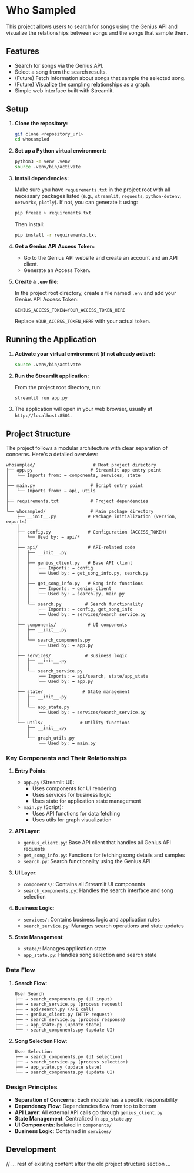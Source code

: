 # Who Sampled

This project allows users to search for songs using the Genius API and visualize the relationships between songs and the songs that sample them.

## Features

- Search for songs via the Genius API.
- Select a song from the search results.
- (Future) Fetch information about songs that sample the selected song.
- (Future) Visualize the sampling relationships as a graph.
- Simple web interface built with Streamlit.

## Setup

1.  **Clone the repository:**

    ```bash
    git clone <repository_url>
    cd whosampled
    ```

2.  **Set up a Python virtual environment:**

    ```bash
    python3 -m venv .venv
    source .venv/bin/activate
    ```

3.  **Install dependencies:**

    Make sure you have `requirements.txt` in the project root with all necessary packages listed (e.g., `streamlit`, `requests`, `python-dotenv`, `networkx`, `plotly`). If not, you can generate it using:

    ```bash
    pip freeze > requirements.txt
    ```

    Then install:

    ```bash
    pip install -r requirements.txt
    ```

4.  **Get a Genius API Access Token:**

    *   Go to the Genius API website and create an account and an API client.
    *   Generate an Access Token.

5.  **Create a `.env` file:**

    In the project root directory, create a file named `.env` and add your Genius API Access Token:

    ```dotenv
    GENIUS_ACCESS_TOKEN=YOUR_ACCESS_TOKEN_HERE
    ```
    Replace `YOUR_ACCESS_TOKEN_HERE` with your actual token.

## Running the Application

1.  **Activate your virtual environment (if not already active):**

    ```bash
    source .venv/bin/activate
    ```

2.  **Run the Streamlit application:**

    From the project root directory, run:

    ```bash
    streamlit run app.py
    ```

3.  The application will open in your web browser, usually at `http://localhost:8501`.

## Project Structure

The project follows a modular architecture with clear separation of concerns. Here's a detailed overview:

```
whosampled/                      # Root project directory
├── app.py                      # Streamlit app entry point
│   └── Imports from: → components, services, state
│
├── main.py                     # Script entry point
│   └── Imports from: → api, utils
│
├── requirements.txt            # Project dependencies
│
└── whosampled/                 # Main package directory
    ├── __init__.py            # Package initialization (version, exports)
    │
    ├── config.py              # Configuration (ACCESS_TOKEN)
    │   └── Used by: ← api/*
    │
    ├── api/                   # API-related code
    │   ├── __init__.py
    │   │
    │   ├── genius_client.py   # Base API client
    │   │   ├── Imports: → config
    │   │   └── Used by: → get_song_info.py, search.py
    │   │
    │   ├── get_song_info.py   # Song info functions
    │   │   ├── Imports: → genius_client
    │   │   └── Used by: → search.py, main.py
    │   │
    │   └── search.py         # Search functionality
    │       ├── Imports: → config, get_song_info
    │       └── Used by: → services/search_service.py
    │
    ├── components/            # UI components
    │   ├── __init__.py
    │   │
    │   └── search_components.py
    │       └── Used by: → app.py
    │
    ├── services/             # Business logic
    │   ├── __init__.py
    │   │
    │   └── search_service.py
    │       ├── Imports: → api/search, state/app_state
    │       └── Used by: → app.py
    │
    ├── state/               # State management
    │   ├── __init__.py
    │   │
    │   └── app_state.py
    │       └── Used by: → services/search_service.py
    │
    └── utils/              # Utility functions
        ├── __init__.py
        │
        └── graph_utils.py
            └── Used by: → main.py
```

### Key Components and Their Relationships

1. **Entry Points**:
   - `app.py` (Streamlit UI):
     - Uses components for UI rendering
     - Uses services for business logic
     - Uses state for application state management
   - `main.py` (Script):
     - Uses API functions for data fetching
     - Uses utils for graph visualization

2. **API Layer**:
   - `genius_client.py`: Base API client that handles all Genius API requests
   - `get_song_info.py`: Functions for fetching song details and samples
   - `search.py`: Search functionality using the Genius API

3. **UI Layer**:
   - `components/`: Contains all Streamlit UI components
   - `search_components.py`: Handles the search interface and song selection

4. **Business Logic**:
   - `services/`: Contains business logic and application rules
   - `search_service.py`: Manages search operations and state updates

5. **State Management**:
   - `state/`: Manages application state
   - `app_state.py`: Handles song selection and search state

### Data Flow

1. **Search Flow**:
   ```
   User Search
   ├── → search_components.py (UI input)
   ├── → search_service.py (process request)
   ├── → api/search.py (API call)
   ├── → genius_client.py (HTTP request)
   ├── → search_service.py (process response)
   ├── → app_state.py (update state)
   └── → search_components.py (update UI)
   ```

2. **Song Selection Flow**:
   ```
   User Selection
   ├── → search_components.py (UI selection)
   ├── → search_service.py (process selection)
   ├── → app_state.py (update state)
   └── → search_components.py (update UI)
   ```

### Design Principles

- **Separation of Concerns**: Each module has a specific responsibility
- **Dependency Flow**: Dependencies flow from top to bottom
- **API Layer**: All external API calls go through `genius_client.py`
- **State Management**: Centralized in `app_state.py`
- **UI Components**: Isolated in `components/`
- **Business Logic**: Contained in `services/`

## Development

// ... rest of existing content after the old project structure section ... 